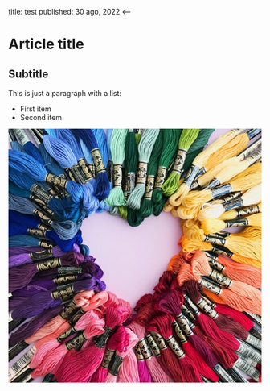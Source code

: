 title: test
published: 30 ago, 2022
<--

# Article title

## Subtitle

This is just a paragraph with a list:

- First item
- Second item

![Dummy Image](../assets/karly-santiago-E7zsz8JA8FM-unsplash.jpg)
